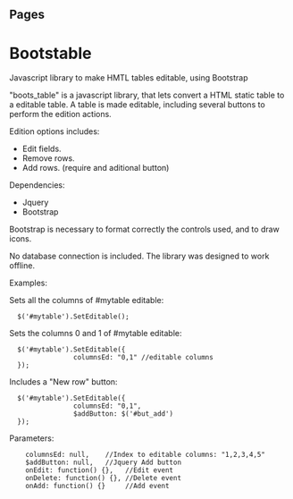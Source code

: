 ## Pages

# Bootstable
Javascript library to make HMTL tables editable, using Bootstrap

"boots_table" is a javascript library, that lets convert a HTML static table to a editable table. 
A table is made editable, including several buttons to perform the edition actions.

Edition options includes:

* Edit fields.
* Remove rows.
* Add rows. (require and aditional button)

Dependencies:

* Jquery
* Bootstrap

Bootstrap is necessary to format correctly the controls used, and to draw icons.

No database connection is included. The library was designed to work offline.

Examples:

Sets all the columns of #mytable editable:

      $('#mytable').SetEditable();

Sets the columns 0 and 1 of #mytable editable:

      $('#mytable').SetEditable({
                    columnsEd: "0,1" //editable columns 
      });

Includes a "New row" button:

      $('#mytable').SetEditable({
                    columnsEd: "0,1", 
                    $addButton: $('#but_add')
      });

Parameters:

        columnsEd: null,    //Index to editable columns: "1,2,3,4,5"
        $addButton: null,   //Jquery Add button
        onEdit: function() {},   //Edit event
        onDelete: function() {}, //Delete event
        onAdd: function() {}     //Add event
